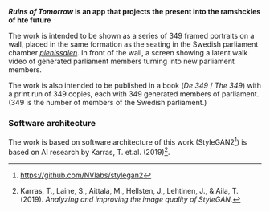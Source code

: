 
<script
	type="module"
	src="https://gradio.s3-us-west-2.amazonaws.com/3.12.0/gradio.js"
></script>

<gradio-app src="https://machinesarenotpeople-ruinsoftomorrow.hf.space"></gradio-app>

**_Ruins of Tomorrow_ is an app that projects the present into the ramshckles of hte future**

The work is intended to be shown as a series of 349 framed portraits on a wall, placed in the same formation as the seating in the Swedish parliament chamber [*plenissalen*](https://www.riksdagen.se/sv/sa-funkar-riksdagen/arbetet-i-riksdagen/vad-ar-vad-i-kammaren/). In front of the wall, a screen showing a latent walk video of generated parliament members turning into new parliament members.

The work is also intended to be published in a book (*De 349* / *The 349*) with a print run of 349 copies, each with 349 generated members of parliament. (349 is the number of members of the Swedish parliament.)

### Software architecture

The work is based on software architecture of this work (StyleGAN2[^1]) is based on AI research by Karras, T. et.al. (2019)[^2].

[^1]: https://github.com/NVlabs/stylegan2
[^2]: Karras, T., Laine, S., Aittala, M., Hellsten, J., Lehtinen, J., & Aila, T. (2019). *Analyzing and improving the image quality of StyleGAN.*
